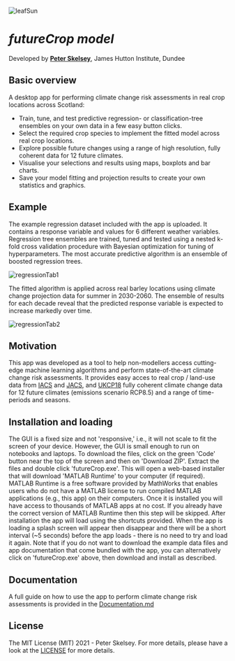 ![leafSun](https://user-images.githubusercontent.com/32124230/107999911-9f3f1100-6fe0-11eb-9755-f48dbb82cf65.png)

# _futureCrop model_
Developed by [**Peter Skelsey**](mailto:peter.skelsey@hutton.ac.uk?subject=futureCrop), James Hutton Institute, Dundee

## Basic overview
A desktop app for performing climate change risk assessments in real crop locations across Scotland:
* Train, tune, and test predictive regression- or classification-tree ensembles on your own data in a few easy button clicks.
* Select the required crop species to implement the fitted model across real crop locations.
* Explore possible future changes using a range of high resolution, fully coherent data for 12 future climates.
* Visualise your selections and results using maps, boxplots and bar charts.
* Save your model fitting and projection results to create your own statistics and graphics. 

## Example
The example regression dataset included with the app is uploaded. It contains a response variable and values for 6 different weather variables. Regression tree ensembles are trained, tuned and tested using a nested k-fold cross validation procedure with Bayesian optimization for tuning of hyperparameters. The most accurate predictive algorithm is an ensemble of boosted regression trees.

![regressionTab1](https://user-images.githubusercontent.com/32124230/108000033-e3caac80-6fe0-11eb-9ee5-8357da6abfc0.PNG)

The fitted algorithm is applied across real barley locations using climate change projection data for summer in 2030-2060. The ensemble of results for each decade reveal that the predicted response variable is expected to increase markedly over time.

![regressionTab2](https://user-images.githubusercontent.com/32124230/108000964-183f6800-6fe3-11eb-9286-72b11232524e.PNG)

## Motivation
This app was developed as a tool to help non-modellers access cutting-edge machine learning algorithms and perform state-of-the-art climate change risk assessments. It provides easy acces to real crop / land-use data from [IACS](https://ec.europa.eu/agriculture/direct-support/iacs_en) and [JACS](https://www.gov.scot/collections/june-scottish-agricultural-census/), and [UKCP18](https://www.metoffice.gov.uk/research/approach/collaboration/ukcp/index) fully coherent climate change data for 12 future climates (emissions scenario RCP8.5) and a range of time-periods and seasons. 

## Installation and loading
The GUI is a fixed size and not 'responsive,' i.e., it will not scale to fit the screen of your device. However, the GUI is small enough to run on notebooks and laptops. To download the files, click on the green 'Code' button near the top of the screen and then on 'Download ZIP'. Extract the files and double click 'futureCrop.exe'. This will open a web-based installer that will download 'MATLAB Runtime' to your computer (if required). MATLAB Runtime is a free software provided by MathWorks that enables users who do not have a MATLAB license to run compiled MATLAB applications (e.g., this app) on their computers. Once it is installed you will have access to thousands of MATLAB apps at no cost. If you already have the correct version of MATLAB Runtime then this step will be skipped. After installation the app will load using the shortcuts provided. When the app is loading a splash screen will appear then disappear and there will be a short interval (~5 seconds) before the app loads - there is no need to try and load it again. Note that if you do not want to download the example data files and app documentation that come bundled with the app, you can alternatively click on 'futureCrop.exe' above, then download and install as described.

## Documentation
A full guide on how to use the app to perform climate change risk assessments is provided in the [Documentation.md](https://github.com/pskelsey/futureCrop/blob/master/docs/Documentation.md)

## License
The MIT License (MIT) 2021 - Peter Skelsey. For more details, please have a look at the [LICENSE](https://github.com/pskelsey/futureCrop/blob/master/LICENSE) for more details.
